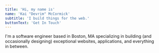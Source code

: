 ```yaml
---
title: 'Hi, my name is'
name: 'Kai "Devrim" McCormick'
subtitle: 'I build things for the web.'
buttonText: 'Get In Touch'
---
```


I'm a software engineer based in Boston, MA specializing in building (and occasionally designing) exceptional websites, applications, and everything in between.
